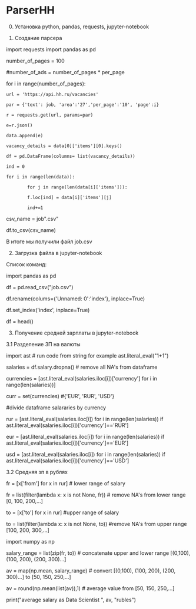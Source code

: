 # ParserHH
0. Установка python, pandas, requests, jupyter-notebook

1. Создание парсера

import requests
import pandas as pd



number_of_pages = 100

#number_of_ads = number_of_pages * per_page

for i in range(number_of_pages):

	url = 'https://api.hh.ru/vacancies'
	
	par = {'text': job, 'area':'27','per_page':'10', 'page':i}
	
	r = requests.get(url, params=par)
	
	e=r.json()
	
	data.append(e)
	
	vacancy_details = data[0]['items'][0].keys()
	
	df = pd.DataFrame(columns= list(vacancy_details))
	
	ind = 0
	
	for i in range(len(data)):
	
	    	for j in range(len(data[i]['items'])):
		
	    	f.loc[ind] = data[i]['items'][j]
		
	    	ind+=1
		
csv_name = job".csv"

df.to_csv(csv_name)


В итоге мы получили файл job.csv

2. Загрузка файла в jupyter-notebook

Список команд:

import pandas as pd

df = pd.read_csv("job.csv")


df.rename(colums={'Unnamed: 0':'index'}, inplace=True)

df.set_index('index', inplace=True)


df = head()

3. Получение средней зарплаты в jupyter-notebook

3.1 Разделение ЗП на валюты

import ast # run code from string for example ast.literal_eval("1+1") 

salaries = df.salary.dropna() # remove all NA's from dataframe

currencies = [ast.literal_eval(salaries.iloc[i])['currency'] for i in range(len(salaries))]

curr = set(currencies) #{'EUR', 'RUR', 'USD'}



#divide dataframe salararies by currency

rur = [ast.literal_eval(salaries.iloc[i]) for i in range(len(salaries)) if ast.literal_eval(salaries.iloc[i])['currency']=='RUR']

eur = [ast.literal_eval(salaries.iloc[i]) for i in range(len(salaries)) if ast.literal_eval(salaries.iloc[i])['currency']=='EUR']

usd = [ast.literal_eval(salaries.iloc[i]) for i in range(len(salaries)) if ast.literal_eval(salaries.iloc[i])['currency']=='USD']


3.2 Средняя зп в рублях

fr = [x['from'] for x in rur] # lower range of salary

fr = list(filter(lambda x: x is not None, fr)) # remove NA's from lower range [0, 100, 200,...]


to = [x['to'] for x in rur] #upper range of salary

to = list(filter(lambda x: x is not None, to)) #remove NA's from upper range [100, 200, 300,...]


import numpy as np

salary_range = list(zip(fr, to)) # concatenate upper and lower range  [(0,100), (100, 200), (200, 300)...]

av = map(np.mean, salary_range) # convert [(0,100), (100, 200), (200, 300)...] to [50, 150, 250,...]

av = round(np.mean(list(av)),1) # average value from [50, 150, 250,...]


print("average salary as Data Scientist ", av, "rubles")

